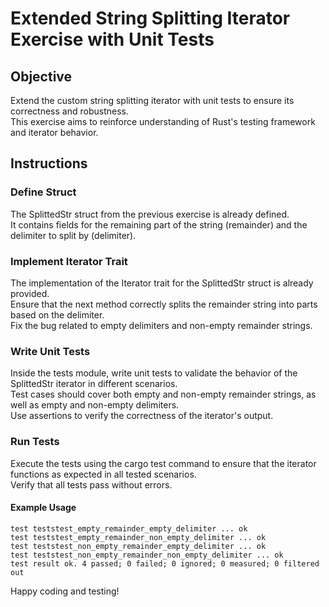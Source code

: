 # Extended String Splitting Iterator Exercise with Unit Tests

## Objective

Extend the custom string splitting iterator with unit tests to ensure its correctness and robustness.  
This exercise aims to reinforce understanding of Rust's testing framework and iterator behavior.

## Instructions

### Define Struct

The SplittedStr struct from the previous exercise is already defined.  
It contains fields for the remaining part of the string (remainder) and the delimiter to split by (delimiter).

### Implement Iterator Trait

The implementation of the Iterator trait for the SplittedStr struct is already provided.  
Ensure that the next method correctly splits the remainder string into parts based on the delimiter.  
Fix the bug related to empty delimiters and non-empty remainder strings.

### Write Unit Tests

Inside the tests module, write unit tests to validate the behavior of the SplittedStr iterator in different scenarios.  
Test cases should cover both empty and non-empty remainder strings, as well as empty and non-empty delimiters.  
Use assertions to verify the correctness of the iterator's output.

### Run Tests

Execute the tests using the cargo test command to ensure that the iterator functions as expected in all tested scenarios.  
Verify that all tests pass without errors.

#### Example Usage

```shell
test teststest_empty_remainder_empty_delimiter ... ok
test teststest_empty_remainder_non_empty_delimiter ... ok
test teststest_non_empty_remainder_empty_delimiter ... ok
test teststest_non_empty_remainder_non_empty_delimiter ... ok
test result ok. 4 passed; 0 failed; 0 ignored; 0 measured; 0 filtered out
```

Happy coding and testing!
